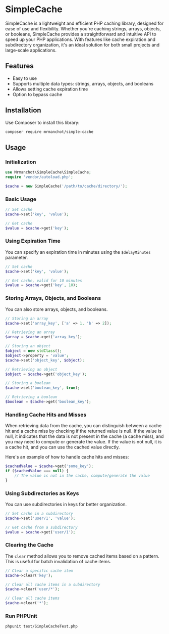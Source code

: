 # SimpleCache

SimpleCache is a lightweight and efficient PHP caching library, designed for ease of use and flexibility. Whether you're caching strings, arrays, objects, or booleans, SimpleCache provides a straightforward and intuitive API to speed up your PHP applications. With features like cache expiration and subdirectory organization, it's an ideal solution for both small projects and large-scale applications.

## Features

- Easy to use
- Supports multiple data types: strings, arrays, objects, and booleans
- Allows setting cache expiration time
- Option to bypass cache

## Installation

Use Composer to install this library:

```bash
composer require mrmanchot/simple-cache
```

## Usage

### Initialization

```php
use Mrmanchot\SimpleCache\SimpleCache;
require 'vendor/autoload.php';

$cache = new SimpleCache('/path/to/cache/directory/');
```

### Basic Usage

```php
// Set cache
$cache->set('key', 'value');

// Get cache
$value = $cache->get('key');
```

### Using Expiration Time

You can specify an expiration time in minutes using the `$delayMinutes` parameter.

```php
// Set cache
$cache->set('key', 'value');

// Get cache, valid for 10 minutes
$value = $cache->get('key', 10);
```

### Storing Arrays, Objects, and Booleans

You can also store arrays, objects, and booleans.

```php
// Storing an array
$cache->set('array_key', ['a' => 1, 'b' => 2]);

// Retrieving an array
$array = $cache->get('array_key');

// Storing an object
$object = new stdClass();
$object->property = 'value';
$cache->set('object_key', $object);

// Retrieving an object
$object = $cache->get('object_key');

// Storing a boolean
$cache->set('boolean_key', true);

// Retrieving a boolean
$boolean = $cache->get('boolean_key');
```

### Handling Cache Hits and Misses

When retrieving data from the cache, you can distinguish between a cache hit and a cache miss by checking if the returned value is null. If the value is null, it indicates that the data is not present in the cache (a cache miss), and you may need to compute or generate the value. If the value is not null, it is a cache hit, and you can use the cached value directly.

Here's an example of how to handle cache hits and misses:

```php
$cachedValue = $cache->get('some_key');
if ($cachedValue === null) {
    // The value is not in the cache, compute/generate the value
}
```


### Using Subdirectories as Keys

You can use subdirectories in keys for better organization.

```php
// Set cache in a subdirectory
$cache->set('user/1', 'value');

// Get cache from a subdirectory
$value = $cache->get('user/1');
```

### Clearing the Cache

The `clear` method allows you to remove cached items based on a pattern. This is useful for batch invalidation of cache items.

```php
// Clear a specific cache item
$cache->clear('key');

// Clear all cache items in a subdirectory
$cache->clear('user/*');

// Clear all cache items
$cache->clear('*');
```

### Run PHPUnit

```
phpunit test/SimpleCacheTest.php 
```